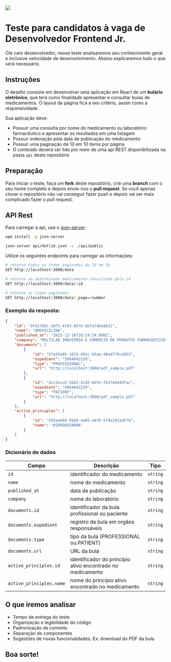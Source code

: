 [![](https://dotlib.com/theme/img/logos/logo.png)](https://www.dotlib.com)

# Teste para candidatos à vaga de Desenvolvedor Frontend Jr.

Olá caro desenvolvedor, nesse teste analisaremos seu conhecimento geral e inclusive velocidade de desenvolvimento. Abaixo explicaremos tudo o que será necessário.

## Instruções

O desafio consiste em desenvolver uma aplicação em React de um **bulário eletrônico**, que terá como finalidade apresentar e consultar bulas de medicamentos. O layout da página fica a seu critério, assim como a responsividade.

Sua aplicação deve:

- Possuir uma consulta por nome do medicamento ou laboratório farmacêutico e apresentar os resultados em uma listagem
- Possuir ordenação pela data de publicação do medicamento
- Possuir uma paginação de 10 em 10 items por página
- O conteúdo deverá ser lido por meio de uma api REST disponibilizada na pasta `api` deste repositório

## Preparação

Para iniciar o teste, faça um **fork** deste repositório, crie uma **branch** com o seu nome completo e depois envie-nos o **pull request**. Se você apenas clonar o repositório não vai conseguir fazer push e depois vai ser mais complicado fazer o pull request.

## API Rest

Para carregar a api, use o [json-server](https://github.com/typicode/json-server):

```sh
npm install -g json-server

json-server api/dotlib.json -s ./api/public
```

Utilize os seguintes endpoints para carregar as informações:

```sh
# retorna todos os items paginados de 10 em 10
GET http://localhost:3000/data

# retorna um determinado medicamento consultado pelo id
GET http://localhost:3000/data/:id

# retorna os items paginados
GET http://localhost:3000/data?_page=:number
```

### Exemplo da resposta:
```json
{
	"id": "9fd2789c-50f5-4743-857b-bbfa746ed631",
	"name": "AMOXICILINA",
	"published_at": "2022-12-16T18:24:24.000Z",
	"company": "MULTILAB INDUSTRIA E COMERCIO DE PRODUTOS FARMACEUTICOS LTDA",
	"documents": [
		{
			"id": "57a35a05-1615-491c-b5ae-48ad770cdd53",
			"expedient": "5064642229",
			"type": "PROFESSIONAL",
			"url": "http://localhost:3000/pdf_sample.pdf"
		},
		{
			"id": "dcc3ecc6-5b62-4236-8dfe-f61f4da93fac",
			"expedient": "5064642229",
			"type": "PATIENT",
			"url": "http://localhost:3000/pdf_sample.pdf"
		}
	],
	"active_principles": [
		{
			"id": "595aeb0d-5b0d-4a05-a6f6-574a291ad574",
			"name": "HIDROQUINONA"
		}
	]
}
```
### Dicionário de dados

| Campo| Descrição | Tipo |
|-|-|-| 
| `id` | identificador do medicamento | `string` |
| `name` | nome do medicamento | `string` |
| `published_at` | data de publicação | `string` |
| `company` | nome do laboratório | `string` |
| `documents.id` | identificador da bula profissional ou paciente | `string` |
| `documents.expedient` | registro da bula em orgãos responsáveis | `string` |
| `documents.type` | tipo da bula (PROFESSIONAL ou PATIENT) | `string` |
| `documents.url` | URL da bula | `string` |
| `active_principles.id` | identificador do princípio ativo encontrado no medicamento | `string` |
| `active_principles.name` | nome do princípio ativo encontrado no medicamento | `string` |

## O que iremos analisar

- Tempo de entrega do teste
- Organização e legibilidade do código
- Padronização de commits
- Separação de componentes
- Sugestões de novas funcionalidades. Ex: download do PDF da bula

## Boa sorte!